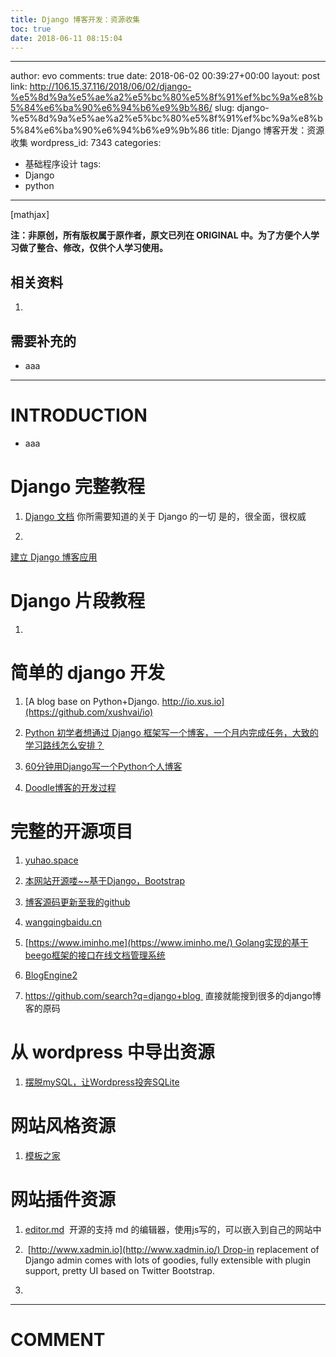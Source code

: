 ```yaml
---
title: Django 博客开发：资源收集
toc: true
date: 2018-06-11 08:15:04
---
```

---
author: evo
comments: true
date: 2018-06-02 00:39:27+00:00
layout: post
link: http://106.15.37.116/2018/06/02/django-%e5%8d%9a%e5%ae%a2%e5%bc%80%e5%8f%91%ef%bc%9a%e8%b5%84%e6%ba%90%e6%94%b6%e9%9b%86/
slug: django-%e5%8d%9a%e5%ae%a2%e5%bc%80%e5%8f%91%ef%bc%9a%e8%b5%84%e6%ba%90%e6%94%b6%e9%9b%86
title: Django 博客开发：资源收集
wordpress_id: 7343
categories:
- 基础程序设计
tags:
- Django
- python
---

<!-- more -->

[mathjax]

**注：非原创，所有版权属于原作者，原文已列在 ORIGINAL 中。为了方便个人学习做了整合、修改，仅供个人学习使用。**


## 相关资料





 	
  1. 



## 需要补充的





 	
  * aaa





* * *





# INTRODUCTION





 	
  * aaa




# Django 完整教程





 	
  1. [Django 文档](https://docs.djangoproject.com/zh-hans/2.0/) 你所需要知道的关于 Django 的一切 是的，很全面，很权威

 	
  2. 


[建立 Django 博客应用](https://www.zmrenwu.com/post/4/)







# Django 片段教程





 	
  1. 



# 简单的 django 开发





 	
  1. [A blog base on Python+Django. http://io.xus.io](https://github.com/xushvai/io)

 	
  2. [Python 初学者想通过 Django 框架写一个博客，一个月内完成任务，大致的学习路线怎么安排？](https://www.zhihu.com/question/20299906)

 	
  3. [60分钟用Django写一个Python个人博客](https://zhuanlan.zhihu.com/p/29685446)

 	
  4. [Doodle博客的开发过程](https://www.keakon.net/2010/11/01/Doodle%E5%8D%9A%E5%AE%A2%E7%9A%84%E5%BC%80%E5%8F%91%E8%BF%87%E7%A8%8B)




# 完整的开源项目





 	
  1. [yuhao.space](https://github.com/shuhari/yuhao.space)

 	
  2. [本网站开源喽~~基于Django，Bootstrap](https://vmaig.com/article/vmaig_blog.html)

 	
  3. [博客源码更新至我的github](http://www.wangqingbaidu.cn/article/untitled1460536273.html)

 	
  4. [wangqingbaidu.cn](https://github.com/wangqingbaidu/wangqingbaidu.cn)

 	
  5. [https://www.iminho.me](https://www.iminho.me/) Golang实现的基于beego框架的接口在线文档管理系统

 	
  6. [BlogEngine2](https://bitbucket.org/tkadm30/blogengine2)

 	
  7. https://github.com/search?q=django+blog  直接就能搜到很多的django博客的原码




# 从 wordpress 中导出资源





 	
  1. [摆脱mySQL，让Wordpress投奔SQLite](https://blog.csdn.net/tzleo/article/details/6322299)




# 网站风格资源





 	
  1. [模板之家](http://www.cssmoban.com/cssthemes/)





# 网站插件资源





 	
  1. [editor.md](https://github.com/pandao/editor.md)  开源的支持 md 的编辑器，使用js写的，可以嵌入到自己的网站中

 	
  2.  [http://www.xadmin.io](http://www.xadmin.io/) Drop-in replacement of Django admin comes with lots of goodies, fully extensible with plugin support, pretty UI based on Twitter Bootstrap.

 	
  3. 















* * *





# COMMENT



